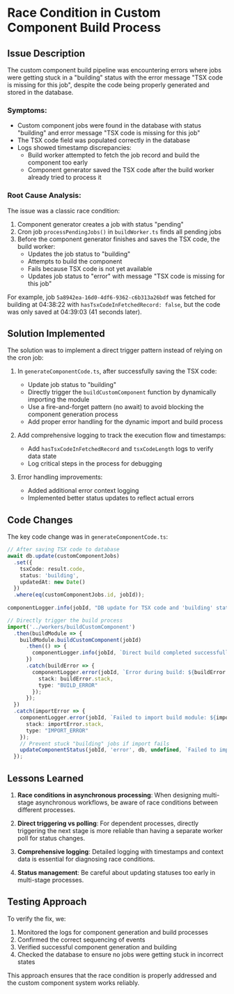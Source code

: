 # Race Condition in Custom Component Build Process

## Issue Description

The custom component build pipeline was encountering errors where jobs were getting stuck in a "building" status with the error message "TSX code is missing for this job", despite the code being properly generated and stored in the database.

### Symptoms:
- Custom component jobs were found in the database with status "building" and error message "TSX code is missing for this job"
- The TSX code field was populated correctly in the database
- Logs showed timestamp discrepancies:
  - Build worker attempted to fetch the job record and build the component too early
  - Component generator saved the TSX code after the build worker already tried to process it

### Root Cause Analysis:

The issue was a classic race condition:

1. Component generator creates a job with status "pending"
2. Cron job `processPendingJobs()` in `buildWorker.ts` finds all pending jobs
3. Before the component generator finishes and saves the TSX code, the build worker:
   - Updates the job status to "building"
   - Attempts to build the component 
   - Fails because TSX code is not yet available
   - Updates job status to "error" with message "TSX code is missing for this job"

For example, job `5a8942ea-16d0-4df6-9362-c6b313a26bdf` was fetched for building at 04:38:22 with `hasTsxCodeInFetchedRecord: false`, but the code was only saved at 04:39:03 (41 seconds later).

## Solution Implemented

The solution was to implement a direct trigger pattern instead of relying on the cron job:

1. In `generateComponentCode.ts`, after successfully saving the TSX code:
   - Update job status to "building"
   - Directly trigger the `buildCustomComponent` function by dynamically importing the module
   - Use a fire-and-forget pattern (no await) to avoid blocking the component generation process
   - Add proper error handling for the dynamic import and build process

2. Add comprehensive logging to track the execution flow and timestamps:
   - Add `hasTsxCodeInFetchedRecord` and `tsxCodeLength` logs to verify data state
   - Log critical steps in the process for debugging

3. Error handling improvements:
   - Added additional error context logging
   - Implemented better status updates to reflect actual errors

## Code Changes

The key code change was in `generateComponentCode.ts`:

```typescript
// After saving TSX code to database
await db.update(customComponentJobs)
  .set({
    tsxCode: result.code,
    status: 'building',
    updatedAt: new Date()
  })
  .where(eq(customComponentJobs.id, jobId));
  
componentLogger.info(jobId, "DB update for TSX code and 'building' status complete. Triggering build directly.");

// Directly trigger the build process
import('../workers/buildCustomComponent')
  .then(buildModule => {
    buildModule.buildCustomComponent(jobId)
      .then(() => {
        componentLogger.info(jobId, `Direct build completed successfully.`);
      })
      .catch(buildError => {
        componentLogger.error(jobId, `Error during build: ${buildError.message}`, { 
          stack: buildError.stack,
          type: "BUILD_ERROR"
        });
      });
  })
  .catch(importError => {
    componentLogger.error(jobId, `Failed to import build module: ${importError.message}`, {
      stack: importError.stack,
      type: "IMPORT_ERROR"
    });
    // Prevent stuck "building" jobs if import fails
    updateComponentStatus(jobId, 'error', db, undefined, `Failed to import build module: ${importError.message}`);
  });
```

## Lessons Learned

1. **Race conditions in asynchronous processing**: When designing multi-stage asynchronous workflows, be aware of race conditions between different processes.

2. **Direct triggering vs polling**: For dependent processes, directly triggering the next stage is more reliable than having a separate worker poll for status changes.

3. **Comprehensive logging**: Detailed logging with timestamps and context data is essential for diagnosing race conditions.

4. **Status management**: Be careful about updating statuses too early in multi-stage processes.

## Testing Approach

To verify the fix, we:

1. Monitored the logs for component generation and build processes
2. Confirmed the correct sequencing of events
3. Verified successful component generation and building
4. Checked the database to ensure no jobs were getting stuck in incorrect states

This approach ensures that the race condition is properly addressed and the custom component system works reliably. 